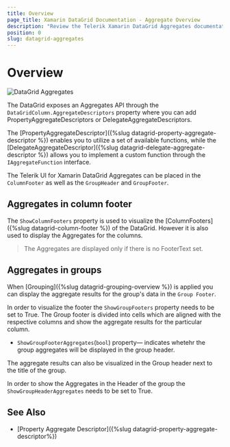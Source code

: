 ```yaml
---
title: Overview
page_title: Xamarin DataGrid Documentation - Aggregate Overview
description: "Review the Telerik Xamarin DataGrid Aggregates documentation article to learn more about all built in Aggregate functions you can use."
position: 0
slug: datagrid-aggregates
---
```


# Overview

![DataGrid Aggregates](images/datagrid-aggregate.png)

The DataGrid exposes an Aggregates API through the `DataGridColumn.AggregateDescriptors` property where you can add PropertyAggregateDescriptors or DelegateAggregateDescriptors.

The [PropertyAggregateDescriptor]({%slug datagrid-property-aggregate-descriptor %}) enables you to utilize a set of available functions, while the [DelegateAggregateDescriptor]({%slug datagrid-delegate-aggregate-descriptor %}) allows you to implement a custom function through the `IAggregateFunction` interface.

The Telerik UI for Xamarin DataGrid Aggregates can be placed in the `ColumnFooter` as well as the `GroupHeader` and  `GroupFooter`. 

## Aggregates in column footer

The `ShowColumnFooters` property is used to visualize the [ColumnFooters]({%slug datagrid-column-footer %}) of the DataGrid. However it is also used to display the Aggregates for the columns.

> The Aggregates are displayed only if there is no FooterText set.

## Aggregates in groups

When [Grouping]({%slug datagrid-grouping-overview %}) is applied you can display the aggregate results for the group's data in the `Group Footer`. 

In order to visualize the footer the `ShowGroupFooters` property needs to be set to True. The Group footer is divided into cells which are aligned with the respective columns and show the aggregate results for the particular column.  

* `ShowGroupFooterAggregates`(`bool`) property&mdash; indicates whetehr the group aggregates will be displayed in the group header.

The aggregate results can also be visualized in the Group header next to the title of the group.

In order to show the Aggregates in the Header of the group the `ShowGroupHeaderAggregates` needs to be set to True.


## See Also

- [Property Aggregate Descriptor]({%slug datagrid-property-aggregate-descriptor%})